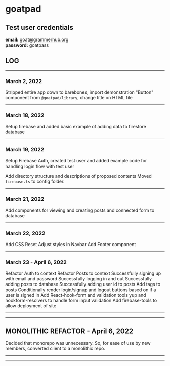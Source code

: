 # goatpad

## Test user credentials

**email:** goat@grammerhub.org  
**password:** goatpass

## LOG

---

### March 2, 2022

Stripped entire app down to barebones, import demonstration "Button" component from `@goatpad/library`, change title on HTML file

---

### March 18, 2022

Setup firebase and added basic example of adding data to firestore database

---

### March 19, 2022

Setup Firebase Auth, created test user and added example code for handling login flow with test user

Add directory structure and descriptions of proposed contents
Moved `firebase.ts` to config folder.

---

### March 21, 2022

Add components for viewing and creating posts and connected form to database

---

### March 22, 2022

Add CSS Reset
Adjust styles in Navbar
Add Footer component

---

### March 23 - April 6, 2022

Refactor Auth to context
Refactor Posts to context
Successfully signing up with email and password
Successfully logging in and out
Successfully adding posts to database
Successfully adding user id to posts
Add tags to posts
Conditionally render login/signup and logout buttons based on if a user is signed in
Add React-hook-form and validation tools yup and hookform-resolvers to handle form input validation
Add firebase-tools to allow deployment of site

---

---

## MONOLITHIC REFACTOR - April 6, 2022

Decided that monorepo was unnecessary. So, for ease of use by new members, converted client to a monolithic repo.

---

---
